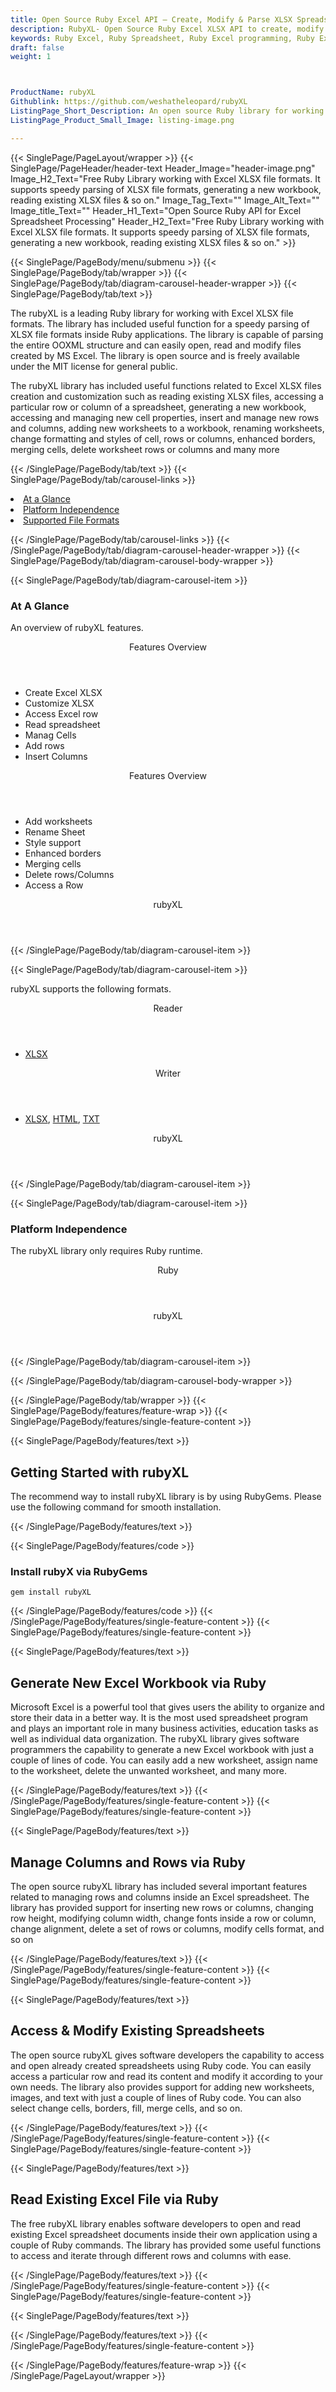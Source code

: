 ```yaml
---
title: Open Source Ruby Excel API – Create, Modify & Parse XLSX Spreadsheet
description: RubyXL- Open Source Ruby Excel XLSX API to create, modify and parse Excel Spreadsheet. Manage rows and columns, Excel XLSX customization & adding new worksheets to a workbook.
keywords: Ruby Excel, Ruby Spreadsheet, Ruby Excel programming, Ruby Excel APIs, Ruby .xls, Ruby .xlsx, Ruby .xlsx API, Ruby .xls library, Ruby Excel library, create Excel Spreadsheet, add sheet to workbook, add cells to sheet, modify Excel documents, add chart to Excel files, Open Source Excel Library, Ruby .xlsx file format, Open Source Excel Library
draft: false
weight: 1



ProductName: rubyXL
Githublink: https://github.com/weshatheleopard/rubyXL
ListingPage_Short_Description: An open source Ruby library for working with Excel XLSX file formats.
ListingPage_Product_Small_Image: listing-image.png 

---
```


{{< SinglePage/PageLayout/wrapper >}}
{{< SinglePage/PageHeader/header-text
Header_Image="header-image.png"
Image_H2_Text="Free Ruby Library working with Excel XLSX file formats. It supports speedy parsing of XLSX file formats, generating a new workbook, reading existing XLSX files & so on."
Image_Tag_Text=""
Image_Alt_Text=""
Image_title_Text=""
Header_H1_Text="Open Source Ruby API for Excel Spreadsheet Processing"
Header_H2_Text="Free Ruby Library working with Excel XLSX file formats. It supports speedy parsing of XLSX file formats, generating a new workbook, reading existing XLSX files & so on." >}}

{{< SinglePage/PageBody/menu/submenu >}}
{{< SinglePage/PageBody/tab/wrapper >}}
{{< SinglePage/PageBody/tab/diagram-carousel-header-wrapper >}}
{{< SinglePage/PageBody/tab/text >}}



<p>The rubyXL is a leading Ruby library for working with Excel XLSX file formats. The library has included useful function for a speedy parsing of XLSX file formats inside Ruby applications. The library is capable of parsing the entire OOXML structure and can easily open, read and modify files created by MS Excel. The library is open source and is freely available under the MIT license for general public.</p>
<p>The rubyXL library has included useful functions related to Excel XLSX files creation and customization such as reading existing XLSX files, accessing a particular row or column of a spreadsheet, generating a new workbook, accessing and managing new cell properties, insert and manage new rows and columns, adding new worksheets to a workbook, renaming worksheets, change formatting and styles of cell, rows or columns, enhanced borders, merging cells, delete worksheet rows or columns and many more</p>

{{< /SinglePage/PageBody/tab/text >}}
{{< SinglePage/PageBody/tab/carousel-links >}}

<li data-target="#diagramcarousel" data-slide-to="0"><a href="#">At a Glance</a></li>
<li data-target="#diagramcarousel" data-slide-to="2"><a href="#">Platform Independence</a></li>
<li data-target="#diagramcarousel" data-slide-to="1"><a class="activetab" href="#">Supported File Formats</a></li>


{{< /SinglePage/PageBody/tab/carousel-links >}}
{{< /SinglePage/PageBody/tab/diagram-carousel-header-wrapper >}}
{{< SinglePage/PageBody/tab/diagram-carousel-body-wrapper >}}

{{< SinglePage/PageBody/tab/diagram-carousel-item >}}
<h3>At A Glance</h3>
<p>An overview of rubyXL features.</p>
<div class="diagram1 d1-poi">
<div class="d1-row">
<div class="d1-col d1-right"><header>Features Overview</header>
<ul>
<li>Create Excel XLSX</li>
<li>Customize XLSX</li>
<li>Access Excel row</li>
<li>Read spreadsheet</li>
<li>Manag Cells</li>
<li>Add rows</li>
<li>Insert Columns</li>
</ul>
</div>
<!--/left-->
<div class="d1-col d1-right"><header>Features Overview</header>
<ul>
<li>Add worksheets</li>
<li>Rename Sheet</li>
<li>Style support</li>
<li>Enhanced borders</li>
<li>Merging cells</li>
<li>Delete rows/Columns</li>
<li>Access a Row</li>
</ul>
</div>
<!--/right--></div>
<!--/row-->
<div class="d1-logo" style="border: none;"><header>rubyXL</header><footer><small></small></footer></div>
<!--/logo--></div>
<!--/diagram1-->
{{< /SinglePage/PageBody/tab/diagram-carousel-item >}}

{{< SinglePage/PageBody/tab/diagram-carousel-item >}}
<p>rubyXL supports the following formats.</p>
<div class="diagram1 d2 d1-poi">
<div class="d1-row">
<div class="d1-col d1-left"><header><i class="fa fa-arrows-v"> </i> Reader</header>
<ul>
<li><a href="https://docs.fileformat.com/spreadsheet/xlsx/">XLSX</a></li>
</ul>
</div>
<!--/left-->
<div class="d1-col d1-right"><header><i class="fa fa-long-arrow-down"> </i> Writer</header>
<ul>
<li><a href="https://docs.fileformat.com/spreadsheet/xlsx/">XLSX</a>, <a href="https://docs.fileformat.com/web/html/">HTML</a>, <a href="https://docs.fileformat.com/word-processing/txt/">TXT</a></li>
</ul>
</div>
<!--/right--></div>
<!--/row-->
<div class="d1-logo" style="border: none;"><header>rubyXL</header><footer><small></small></footer></div>
<!--/logo--></div>
<!--/diagram2-->
{{< /SinglePage/PageBody/tab/diagram-carousel-item >}}

{{< SinglePage/PageBody/tab/diagram-carousel-item >}}
<h3>Platform Independence</h3>
<p>The rubyXL library only requires Ruby runtime.</p>
<div class="diagram1 d1-poi">
<div class="d1-row">
<div class="d1-col d1-left"><header><i class="fa fa-cubes"> </i>Ruby</header></div>
<!--/left-->
<div class="d1-col d1-right"> </div>
<!--/right--></div>
<!--/row-->
<div class="d1-logo" style="border: none;"><header>rubyXL</header><footer><small></small></footer></div>
<!--/logo--></div>
<!--/diagram2 -->
{{< /SinglePage/PageBody/tab/diagram-carousel-item >}}

{{< /SinglePage/PageBody/tab/diagram-carousel-body-wrapper >}}

{{< /SinglePage/PageBody/tab/wrapper >}}
{{< SinglePage/PageBody/features/feature-wrap >}}
{{< SinglePage/PageBody/features/single-feature-content >}}

{{< SinglePage/PageBody/features/text >}}
<h2 class="h2title">Getting Started with rubyXL</h2>
<p>The recommend way to install rubyXL library is by using RubyGems. Please use the following command for smooth installation.</p>
{{< /SinglePage/PageBody/features/text >}}

{{< SinglePage/PageBody/features/code >}}
<h3>Install rubyX via RubyGems</h3>
<pre><code class="html">gem install rubyXL </code></pre>


{{< /SinglePage/PageBody/features/code >}}
{{< /SinglePage/PageBody/features/single-feature-content >}}
{{< SinglePage/PageBody/features/single-feature-content >}}

{{< SinglePage/PageBody/features/text >}}
<h2 class="h2title">Generate New Excel Workbook via Ruby</h2>
<p>Microsoft Excel is a powerful tool that gives users the ability to organize and store their data in a better way. It is the most used spreadsheet program and plays an important role in many business activities, education tasks as well as individual data organization. The rubyXL library gives software programmers the capability to generate a new Excel workbook with just a couple of lines of code. You can easily add a new worksheet, assign name to the worksheet, delete the unwanted worksheet, and many more.</p>

{{< /SinglePage/PageBody/features/text >}}
{{< /SinglePage/PageBody/features/single-feature-content >}}
{{< SinglePage/PageBody/features/single-feature-content >}}

{{< SinglePage/PageBody/features/text >}}
<h2 class="h2title">Manage Columns and Rows via Ruby</h2>
<p>The open source rubyXL library has included several important features related to managing rows and columns inside an Excel spreadsheet. The library has provided support for inserting new rows or columns, changing row height, modifying column width, change fonts inside a row or column, change alignment, delete a set of rows or columns, modify cells format, and so on</p>

{{< /SinglePage/PageBody/features/text >}}
{{< /SinglePage/PageBody/features/single-feature-content >}}
{{< SinglePage/PageBody/features/single-feature-content >}}

{{< SinglePage/PageBody/features/text >}}
<h2 class="h2title">Access & Modify Existing Spreadsheets</h2>
<p>The open source rubyXL gives software developers the capability to access and open already created spreadsheets using Ruby code. You can easily access a particular row and read its content and modify it according to your own needs. The library also provides support for adding new worksheets, images, and text with just a couple of lines of Ruby code. You can also select change cells, borders, fill, merge cells, and so on.</p>

{{< /SinglePage/PageBody/features/text >}}
{{< /SinglePage/PageBody/features/single-feature-content >}}
{{< SinglePage/PageBody/features/single-feature-content >}}

{{< SinglePage/PageBody/features/text >}}
<h2 class="h2title">Read Existing Excel File via Ruby</h2>
<p>The free rubyXL library enables software developers to open and read existing Excel spreadsheet documents inside their own application using a couple of Ruby commands. The library has provided some useful functions to access and iterate through different rows and columns with ease.</p>

{{< /SinglePage/PageBody/features/text >}}
{{< /SinglePage/PageBody/features/single-feature-content >}}
{{< SinglePage/PageBody/features/single-feature-content >}}

{{< SinglePage/PageBody/features/text >}}
 
{{< /SinglePage/PageBody/features/text >}}
{{< /SinglePage/PageBody/features/single-feature-content >}}

{{< /SinglePage/PageBody/features/feature-wrap >}}
{{< /SinglePage/PageLayout/wrapper >}}